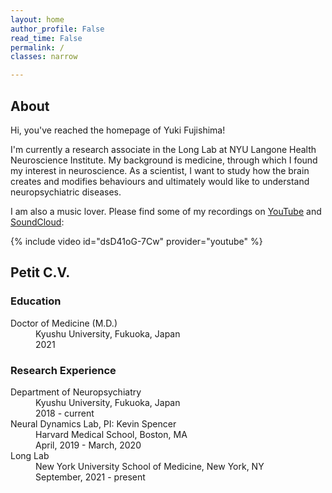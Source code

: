 ```yaml
---
layout: home
author_profile: False
read_time: False
permalink: /
classes: narrow

---
```

<a name="about"></a>
## About

Hi, you've reached the homepage of Yuki Fujishima!

I'm currently a research associate in the Long Lab at NYU Langone Health Neuroscience Institute. My background is medicine, through which I found my interest in neuroscience. As a scientist, I want to study how the brain creates and modifies behaviours and ultimately would like to understand neuropsychiatric diseases.

I am also a music lover. Please find some of my recordings on [YouTube][Music] and [SoundCloud][SoundCloud]:

[Music]: https://www.youtube.com/channel/UCkD0peZnb8RtuGNHhCf_jkg
[SoundCloud]: https://soundcloud.com/yuki-fuji

{% include video id="dsD41oG-7Cw" provider="youtube" %}



<!--
[![IMAGE_ALT](https://img.youtube.com/vi/u9NTjDsiEAM/0.jpg)](https://www.youtube.com/watch?v=u9NTjDsiEAM)

[![IMAGE_ALT](https://img.youtube.com/vi/aeiquVQr9_g/0.jpg)](https://www.youtube.com/watch?v=aeiquVQr9_g)

[![IMAGE_ALT](https://img.youtube.com/vi/vzFAqBzfiNs/0.jpg)](https://www.youtube.com/watch?v=aeiquVQr9_g)
-->

<!--[SoundCloud]
[SoundCloud]: https://soundcloud.com/yuki-fuji
<iframe width="100%" height="166" scrolling="no" frameborder="no" allow="autoplay" src="https://w.soundcloud.com/player/?url=https%3A//api.soundcloud.com/tracks/1151025544&color=%23ff5500&auto_play=false&hide_related=false&show_comments=true&show_user=true&show_reposts=false&show_teaser=true"></iframe><div style="font-size: 10px; color: #cccccc;line-break: anywhere;word-break: normal;overflow: hidden;white-space: nowrap;text-overflow: ellipsis; font-family: Interstate,Lucida Grande,Lucida Sans Unicode,Lucida Sans,Garuda,Verdana,Tahoma,sans-serif;font-weight: 100;"><a href="https://soundcloud.com/yuki-fuji" title="Yuki" target="_blank" style="color: #cccccc; text-decoration: none;">Yuki</a> · <a href="https://soundcloud.com/yuki-fuji/kimiwa-tennenshoku" title="Kimiwa Tennenshoku" target="_blank" style="color: #cccccc; text-decoration: none;">Kimiwa Tennenshoku</a></div>

<iframe width="100%" height="166" scrolling="no" frameborder="no" allow="autoplay" src="https://w.soundcloud.com/player/?url=https%3A//api.soundcloud.com/tracks/295251585&color=%23ff5500&auto_play=false&hide_related=false&show_comments=true&show_user=true&show_reposts=false&show_teaser=true"></iframe><div style="font-size: 10px; color: #cccccc;line-break: anywhere;word-break: normal;overflow: hidden;white-space: nowrap;text-overflow: ellipsis; font-family: Interstate,Lucida Grande,Lucida Sans Unicode,Lucida Sans,Garuda,Verdana,Tahoma,sans-serif;font-weight: 100;"><a href="https://soundcloud.com/yuki-fuji" title="Yuki" target="_blank" style="color: #cccccc; text-decoration: none;">Yuki</a> · <a href="https://soundcloud.com/yuki-fuji/all-my-loving-ver2" title="All My Loving (ver.2)" target="_blank" style="color: #cccccc; text-decoration: none;">All My Loving (ver.2)</a></div>
--->

## Petit C.V.

### Education

<dl>
  <dt>Doctor of Medicine (M.D.)</dt>
    <dd>Kyushu University, Fukuoka, Japan</dd>
    <dd>2021</dd>
</dl>

### Research Experience
<dl>
  <dt>Department of Neuropsychiatry</dt>
    <dd>Kyushu University, Fukuoka, Japan</dd>
    <dd>2018 - current</dd>
  <dt>Neural Dynamics Lab, PI: Kevin Spencer</dt>
    <dd>Harvard Medical School, Boston, MA</dd>
    <dd>April, 2019 - March, 2020</dd>
  <dt>Long Lab</dt>
    <dd>New York University School of Medicine, New York, NY</dd>
    <dd>September, 2021 - present</dd>
</dl>
